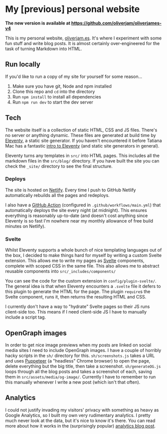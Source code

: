 # My [previous] personal website

**The new version is available at https://github.com/oliverjam/oliverjames-v4**

This is my personal website, [oliverjam.es](https://oliverjam.es). It's where I experiment with some fun stuff and write blog posts. It is almost certainly over-engineered for the task of turning Markdown into HTML.

## Run locally

If you'd like to run a copy of my site for yourself for some reason...

1. Make sure you have git, Node and npm installed
1. Clone this repo and `cd` into the directory
1. Run `npm install` to install all dependencies
1. Run `npm run dev` to start the dev server

## Tech

The website itself is a collection of static HTML, CSS and JS files. There's no server or anything dynamic. These files are generated at build time by [Eleventy](https://www.11ty.dev/), a static site generator. If you haven't encountered it before Tatiana Mac has a fantastic [intro to Eleventy](https://tatianamac.com/posts/beginner-eleventy-tutorial-parti/) (and static site generators in general).

Eleventy turns any templates in `src/` into HTML pages. This includes all the markdown files in the `src/blog/` directory. If you have built the site you can check the `_site/` directory to see the final structure.

### Deploys

The site is hosted on [Netlify](https://www.netlify.com/). Every time I push to GitHub Netlify automatically rebuilds all the pages and redeploys.

I also have a [GitHub Action](https://github.com/features/actions) (configured in `.github/workflows/main.yml`) that automatically deploys the site every night (at midnight). This ensures everything is reasonably up-to-date (and doesn't cost anything since Eleventy is so fast I'm nowhere near my monthly allowance of free build minutes on Netlify).

### Svelte

Whilst Eleventy supports a whole bunch of nice templating languages out of the box, I decided to make things hard for myself by writing a custom Svelte extension. This allows me to write my pages as [Svelte](https://svelte.dev/) components, complete with scoped CSS in the same file. This also allows me to abstract reusable components into `src/_includes/components/`

You can see the code for the custom extension in `config/plugin-svelte/`. The general idea is that when Eleventy encounters a `.svelte` file it defers to this plugin to generate the HTML for the page. The plugin `require`s the Svelte component, runs it, then returns the resulting HTML and CSS.

I currently don't have a way to "hydrate" Svelte pages so their JS runs client-side too. This means if I need client-side JS I have to manually include a script tag.

## OpenGraph images

In order to get nice image previews when my posts are linked on social media sites I need to include OpenGraph images. I have a couple of horribly hacky scripts in the `sh/` directory for this. `sh/screenshots.js` takes a URL and uses [Puppeteer](https://pptr.dev/) (a "headless" Chrome browser) to open the page, delete everything but the big title, then take a screenshot. `sh/generateOG.js` loops through all the blog posts and takes a screenshot of each, saving them in `src/assets/media/og-image/`. Currently I have to remember to run this manually whenever I write a new post (which isn't that often).

## Analytics

I could not justify invading my visitors' privacy with something as heavy as Google Analytics, so I built my own very rudimentary analytics. I pretty much never look at the data, but it's nice to know it's there. You can read more about how it works in the (surprisingly popular) [ analytics blog post](https://oliverjam.es/blog/diy-analytics-netlify-functions/).
